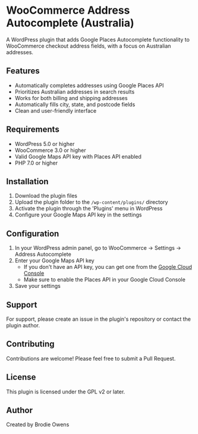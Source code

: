 # WooCommerce Address Autocomplete (Australia)

A WordPress plugin that adds Google Places Autocomplete functionality to WooCommerce checkout address fields, with a
focus on Australian addresses.

## Features

- Automatically completes addresses using Google Places API
- Prioritizes Australian addresses in search results
- Works for both billing and shipping addresses
- Automatically fills city, state, and postcode fields
- Clean and user-friendly interface

## Requirements

- WordPress 5.0 or higher
- WooCommerce 3.0 or higher
- Valid Google Maps API key with Places API enabled
- PHP 7.0 or higher

## Installation

1. Download the plugin files
2. Upload the plugin folder to the `/wp-content/plugins/` directory
3. Activate the plugin through the 'Plugins' menu in WordPress
4. Configure your Google Maps API key in the settings

## Configuration

1. In your WordPress admin panel, go to WooCommerce → Settings → Address Autocomplete
2. Enter your Google Maps API key
    - If you don't have an API key, you can get one from the [Google Cloud Console](https://console.cloud.google.com/)
    - Make sure to enable the Places API in your Google Cloud Console
3. Save your settings

## Support

For support, please create an issue in the plugin's repository or contact the plugin author.

## Contributing

Contributions are welcome! Please feel free to submit a Pull Request.

## License

This plugin is licensed under the GPL v2 or later.

## Author

Created by Brodie Owens
